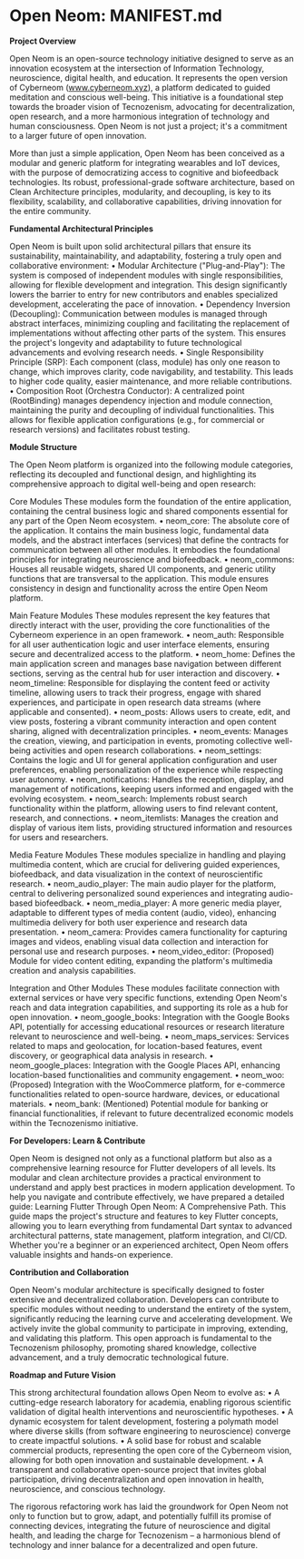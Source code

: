 # Open Neom: MANIFEST.md

**Project Overview**

Open Neom is an open-source technology initiative designed to serve as an innovation ecosystem
at the intersection of Information Technology, neuroscience, digital health, and education.
It represents the open version of Cyberneom (www.cyberneom.xyz), a platform dedicated to guided
meditation and conscious well-being. This initiative is a foundational step towards the broader
vision of Tecnozenism, advocating for decentralization, open research, and a more harmonious
integration of technology and human consciousness. Open Neom is not just a project;
it's a commitment to a larger future of open innovation.

More than just a simple application, Open Neom has been conceived as a modular and generic platform
for integrating wearables and IoT devices, with the purpose of democratizing access to cognitive 
and biofeedback technologies. Its robust, professional-grade software architecture,
based on Clean Architecture principles, modularity, and decoupling, is key to its flexibility,
scalability, and collaborative capabilities, driving innovation for the entire community.

**Fundamental Architectural Principles**

Open Neom is built upon solid architectural pillars that ensure its sustainability, maintainability,
and adaptability, fostering a truly open and collaborative environment:
•	Modular Architecture ("Plug-and-Play"): The system is composed of independent modules with single responsibilities,
    allowing for flexible development and integration. This design significantly lowers the barrier to entry for new
    contributors and enables specialized development, accelerating the pace of innovation.
•	Dependency Inversion (Decoupling): Communication between modules is managed through abstract interfaces,
    minimizing coupling and facilitating the replacement of implementations without affecting other parts of the system.
    This ensures the project's longevity and adaptability to future technological advancements and evolving research needs.
•	Single Responsibility Principle (SRP): Each component (class, module) has only one reason to change, which improves clarity,
    code navigability, and testability. This leads to higher code quality, easier maintenance, and more reliable contributions.
•	Composition Root (Orchestra Conductor): A centralized point (RootBinding) manages dependency injection and module connection,
    maintaining the purity and decoupling of individual functionalities. This allows for flexible application configurations
    (e.g., for commercial or research versions) and facilitates robust testing.

**Module Structure**

The Open Neom platform is organized into the following module categories, reflecting its decoupled and functional design,
and highlighting its comprehensive approach to digital well-being and open research:

Core Modules
These modules form the foundation of the entire application, containing the central business logic and shared components
essential for any part of the Open Neom ecosystem.
•	neom_core: The absolute core of the application. It contains the main business logic, fundamental data models,
    and the abstract interfaces (services) that define the contracts for communication between all other modules.
    It embodies the foundational principles for integrating neuroscience and biofeedback.
•	neom_commons: Houses all reusable widgets, shared UI components, and generic utility functions that are transversal
    to the application. This module ensures consistency in design and functionality across the entire Open Neom platform.

Main Feature Modules
These modules represent the key features that directly interact with the user, providing the core functionalities
of the Cyberneom experience in an open framework.
•	neom_auth: Responsible for all user authentication logic and user interface elements, ensuring secure and decentralized
    access to the platform.
•	neom_home: Defines the main application screen and manages base navigation between different sections, serving as the central
    hub for user interaction and discovery.
•	neom_timeline: Responsible for displaying the content feed or activity timeline, allowing users to track their progress,
    engage with shared experiences, and participate in open research data streams (where applicable and consented).
•	neom_posts: Allows users to create, edit, and view posts, fostering a vibrant community interaction and open content sharing,
    aligned with decentralization principles.
•	neom_events: Manages the creation, viewing, and participation in events, promoting collective well-being activities
    and open research collaborations.
•	neom_settings: Contains the logic and UI for general application configuration and user preferences, enabling personalization
    of the experience while respecting user autonomy.
•	neom_notifications: Handles the reception, display, and management of notifications, keeping users informed and engaged with
    the evolving ecosystem.
•	neom_search: Implements robust search functionality within the platform, allowing users to find relevant content,
    research, and connections.
•	neom_itemlists: Manages the creation and display of various item lists, providing structured information and resources
    for users and researchers.

Media Feature Modules
These modules specialize in handling and playing multimedia content, which are crucial for delivering guided experiences,
biofeedback, and data visualization in the context of neuroscientific research.
•	neom_audio_player: The main audio player for the platform, central to delivering personalized sound experiences
    and integrating audio-based biofeedback.
•	neom_media_player: A more generic media player, adaptable to different types of media content (audio, video),
    enhancing multimedia delivery for both user experience and research data presentation.
•	neom_camera: Provides camera functionality for capturing images and videos, enabling visual data collection
    and interaction for personal use and research purposes.
•	neom_video_editor: (Proposed) Module for video content editing, expanding the platform's multimedia
    creation and analysis capabilities.

Integration and Other Modules
These modules facilitate connection with external services or have very specific functions, extending Open Neom's reach
    and data integration capabilities, and supporting its role as a hub for open innovation.
•	neom_google_books: Integration with the Google Books API, potentially for accessing educational resources or research
    literature relevant to neuroscience and well-being.
•	neom_maps_services: Services related to maps and geolocation, for location-based features, event discovery,
    or geographical data analysis in research.
•	neom_google_places: Integration with the Google Places API, enhancing location-based functionalities and community engagement.
•	neom_woo: (Proposed) Integration with the WooCommerce platform, for e-commerce functionalities related to open-source hardware,
    devices, or educational materials.
•	neom_bank: (Mentioned) Potential module for banking or financial functionalities, if relevant to future decentralized
    economic models within the Tecnozenismo initiative.

**For Developers: Learn & Contribute**

Open Neom is designed not only as a functional platform but also as a comprehensive learning resource for Flutter developers
of all levels. Its modular and clean architecture provides a practical environment to understand and apply best practices
in modern application development. To help you navigate and contribute effectively, we have prepared a detailed guide:
Learning Flutter Through Open Neom: A Comprehensive Path. This guide maps the project's structure and features to key
Flutter concepts, allowing you to learn everything from fundamental Dart syntax to advanced architectural patterns,
state management, platform integration, and CI/CD. Whether you're a beginner or an experienced architect, 
Open Neom offers valuable insights and hands-on experience.

**Contribution and Collaboration**

Open Neom's modular architecture is specifically designed to foster extensive and decentralized collaboration.
Developers can contribute to specific modules without needing to understand the entirety of the system,
significantly reducing the learning curve and accelerating development. We actively invite the global community
to participate in improving, extending, and validating this platform. This open approach is fundamental to the
Tecnozenism philosophy, promoting shared knowledge, collective advancement, and a truly democratic technological future.

**Roadmap and Future Vision**

This strong architectural foundation allows Open Neom to evolve as:
•	A cutting-edge research laboratory for academia, enabling rigorous scientific validation of digital health
    interventions and neuroscientific hypotheses.
•	A dynamic ecosystem for talent development, fostering a polymath model where diverse skills 
    (from software engineering to neuroscience) converge to create impactful solutions.
•	A solid base for robust and scalable commercial products, representing the open core of the Cyberneom vision,
    allowing for both open innovation and sustainable development.
•	A transparent and collaborative open-source project that invites global participation, driving decentralization
    and open innovation in health, neuroscience, and conscious technology.

The rigorous refactoring work has laid the groundwork for Open Neom not only to function but to grow, adapt,
and potentially fulfill its promise of connecting devices, integrating the future of neuroscience and digital health,
and leading the charge for Tecnozenism – a harmonious blend of technology and inner balance for a decentralized and open future.

